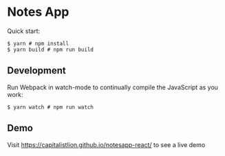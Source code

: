 # Notes App

Quick start:

```
$ yarn # npm install
$ yarn build # npm run build
````

## Development

Run Webpack in watch-mode to continually compile the JavaScript as you work:

```
$ yarn watch # npm run watch
```

## Demo

Visit https://capitalistlion.github.io/notesapp-react/ to see a live demo
